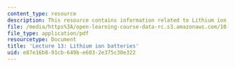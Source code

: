 ```yaml
---
content_type: resource
description: This resource contains information related to Lithium ion batteries.
file: /media/https%3A/open-learning-course-data-rc.s3.amazonaws.com/10-626-electrochemical-energy-systems-spring-2014/e87e16b891cb649be6032e375c30e322_MIT10_626S14_Lec13_Lithi.pdf
file_type: application/pdf
resourcetype: Document
title: 'Lecture 13: Lithium ion batteries'
uid: e87e16b8-91cb-649b-e603-2e375c30e322
---
```

